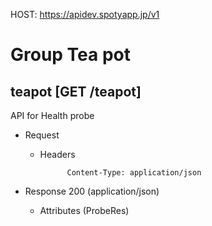 HOST: https://apidev.spotyapp.jp/v1
# Group Tea pot
## teapot [GET /teapot]

API for Health probe

+ Request

    + Headers

                Content-Type: application/json

+ Response 200 (application/json)

    + Attributes (ProbeRes)
